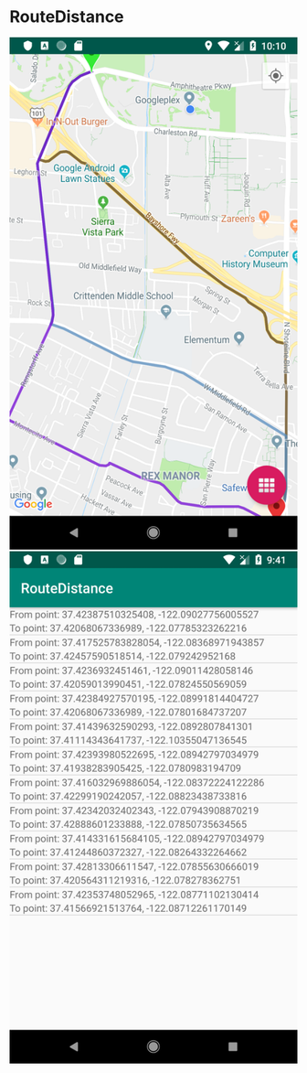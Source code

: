 # RouteDistance
![alt text](https://github.com/aranadan/RouteDistance/blob/master/Screenshot_1555927819.png?raw=true)
![alt text](https://github.com/aranadan/RouteDistance/blob/master/Screenshot_1555926062.png?raw=true)

